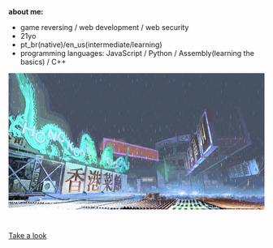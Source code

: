 **about me:**
- game reversing / web development / web security
- 21yo
- pt_br(native)/en_us(intermediate/learning)
- programming languages: JavaScript / Python / Assembly(learning the basics) / C++

![sf3-yang-stage](sf3-3rd-strike-yang-stage-hongkong.gif)
#

[Take a look](https://kajiki0.github.io/portfolio/)


